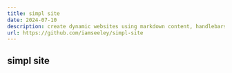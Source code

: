 ```yaml
---
title: simpl site
date: 2024-07-10
description: create dynamic websites using markdown content, handlebars templates, and a plugin system for extending functionality
url: https://github.com/iamseeley/simpl-site
---
```


## simpl site
